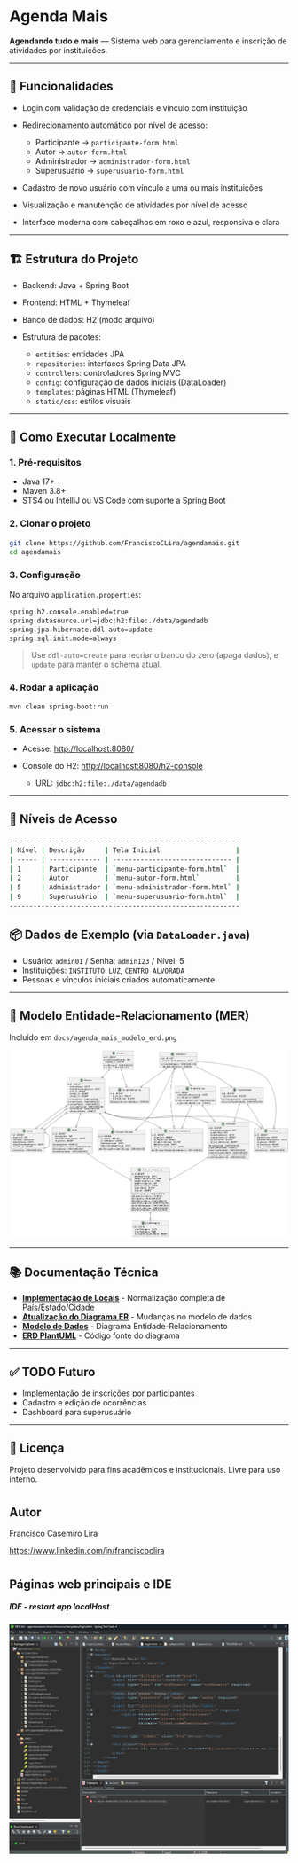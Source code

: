 # Agenda Mais

**Agendando tudo e mais** — Sistema web para gerenciamento e inscrição de atividades por instituições.

---

## 🚀 Funcionalidades

- Login com validação de credenciais e vínculo com instituição
- Redirecionamento automático por nível de acesso:

  - Participante → `participante-form.html`
  - Autor → `autor-form.html`
  - Administrador → `administrador-form.html`
  - Superusuário → `superusuario-form.html`

- Cadastro de novo usuário com vínculo a uma ou mais instituições
- Visualização e manutenção de atividades por nível de acesso
- Interface moderna com cabeçalhos em roxo e azul, responsiva e clara

---

## 🏗️ Estrutura do Projeto

- Backend: Java + Spring Boot
- Frontend: HTML + Thymeleaf
- Banco de dados: H2 (modo arquivo)
- Estrutura de pacotes:

  - `entities`: entidades JPA
  - `repositories`: interfaces Spring Data JPA
  - `controllers`: controladores Spring MVC
  - `config`: configuração de dados iniciais (DataLoader)
  - `templates`: páginas HTML (Thymeleaf)
  - `static/css`: estilos visuais

---

## 🧪 Como Executar Localmente

### 1. Pré-requisitos

- Java 17+
- Maven 3.8+
- STS4 ou IntelliJ ou VS Code com suporte a Spring Boot

### 2. Clonar o projeto

```bash
git clone https://github.com/FranciscoCLira/agendamais.git
cd agendamais
```

### 3. Configuração

No arquivo `application.properties`:

```properties
spring.h2.console.enabled=true
spring.datasource.url=jdbc:h2:file:./data/agendadb
spring.jpa.hibernate.ddl-auto=update
spring.sql.init.mode=always
```

> Use `ddl-auto=create` para recriar o banco do zero (apaga dados), e `update` para manter o schema atual.

### 4. Rodar a aplicação

```bash
mvn clean spring-boot:run
```

### 5. Acessar o sistema

- Acesse: [http://localhost:8080/](http://localhost:8080/)
- Console do H2: [http://localhost:8080/h2-console](http://localhost:8080/h2-console)

  - URL: `jdbc:h2:file:./data/agendadb`

---

## 👥 Níveis de Acesso

```bash
----------------------------------------------------------
| Nível | Descrição     | Tela Inicial                   |
| ----- | ------------- | ------------------------------ |
| 1     | Participante  | `menu-participante-form.html`  |
| 2     | Autor         | `menu-autor-form.html`         |
| 5     | Administrador | `menu-administrador-form.html` |
| 9     | Superusuário  | `menu-superusuario-form.html`  |
----------------------------------------------------------
```

## 📦 Dados de Exemplo (via `DataLoader.java`)

- Usuário: `admin01` / Senha: `admin123` / Nível: 5
- Instituições: `INSTITUTO LUZ`, `CENTRO ALVORADA`
- Pessoas e vínculos iniciais criados automaticamente

---

## 📁 Modelo Entidade-Relacionamento (MER)

Incluído em `docs/agenda_mais_modelo_erd.png`

![ERD](docs/agenda_mais_modelo_erd.png)

---

## 📚 Documentação Técnica

- **[Implementação de Locais](docs/implementa-local.md)** - Normalização completa de País/Estado/Cidade
- **[Atualização do Diagrama ER](docs/atualizacao-diagrama-local.md)** - Mudanças no modelo de dados
- **[Modelo de Dados](docs/agenda_mais_modelo_erd.png)** - Diagrama Entidade-Relacionamento
- **[ERD PlantUML](docs/AgendaMais_ERD-PlantUML-V2.txt)** - Código fonte do diagrama

---

## ✅ TODO Futuro

- Implementação de inscrições por participantes
- Cadastro e edição de ocorrências
- Dashboard para superusuário

---

## 📄 Licença

Projeto desenvolvido para fins acadêmicos e institucionais. Livre para uso interno.

#

## Autor

Francisco Casemiro Lira

https://www.linkedin.com/in/franciscoclira

#

#

## Páginas web principais e IDE

##### IDE - restart app localHost

![IDE-STS4](assets/01A1-IDE-STS-4.jpg)
